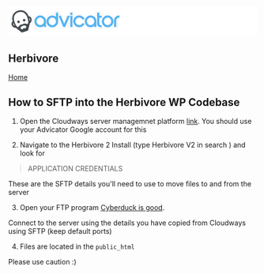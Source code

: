 ![Advicator Logo](../media/png/advicator_header.png) 
## Herbivore 
[Home](../../README.md) 

## How to SFTP into the Herbivore WP Codebase

1. Open the Cloudways server managemnet platform [link](https://platform.cloudways.com/server). 
You should use your Advicator Google account for this

2. Navigate to the Herbivore 2 Install (type Herbivore V2 in search ) and look for 

> APPLICATION CREDENTIALS

These are the SFTP details you'll need to use to move files to and from the server

3. Open your FTP program [Cyberduck is good](https://cyberduck.io/). 

Connect to the server using the details you have copied from Cloudways using SFTP (keep default ports)

4. Files are located in the `public_html` 


Please use caution :)
